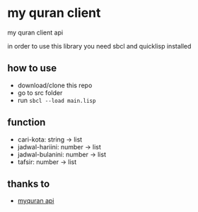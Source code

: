 # my quran client

my quran client api

in order to use this library you need sbcl and quicklisp installed

## how to use
- download/clone this repo
- go to src folder
- run ```sbcl --load main.lisp```

## function
- cari-kota: string -> list
- jadwal-hariini: number -> list
- jadwal-bulanini: number -> list
- tafsir: number -> list

## thanks to
- [myquran api](https://api.myquran.com/)
